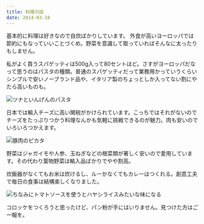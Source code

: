 ```yaml
---
title: 料理の話
date: 2014-03-18
---
```


基本的に料理は好きなので自炊ばかりしています。
外食が高いヨーロッパでは節約にもなっていいことづくめ。野菜を意識して取っていればそんなに太ったりもしません。

私がよく買うスパゲッティは500g入って80セントほど。さすがヨーロッパだなって思うのはパスタの種類。普通のスパゲッティだって業務用かっていうくらいシンプルで安いノーブランド品や、イタリア製のちょっとしか入ってない割にやたら高いものも。

![](https://farm8.staticflickr.com/7214/13229722104_a03f6766d7_b_d.jpg "ツナといんげんのパスタ")

日本では輸入チーズに高い関税がかけられています。こっちではそれがないのでチーズをたっぷりつかう料理なんかも気軽に挑戦できるのが魅力。肉も安いのでいろいろつかえます。

![](https://farm8.staticflickr.com/7321/13229562253_2a270959a9_b_d.jpg "豚肉のピカタ")

野菜はジャガイモや人参、玉ねぎなどの根菜類が著しく安いので愛用しています。その代わり葉物野菜は輸入品ばかりでやや割高。

炊飯器がなくてもお米は炊けるし、ルーかなくてもカレーはつくれる。創意工夫で毎日の食事は結構楽しくなりました。

![](https://farm3.staticflickr.com/2864/12743349305_c9ccdeee08_b_d.jpg "ちなみにトマトソースを使うとハヤシライスみたいな味になる")

コロッケをつくろうと思ったけど、パン粉が手にはいりません。見つけた方はご一報を。

